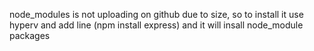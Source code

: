 node_modules is not uploading on github due to size, so to install it use hyperv and add line (npm install express) and it will insall node_module packages
